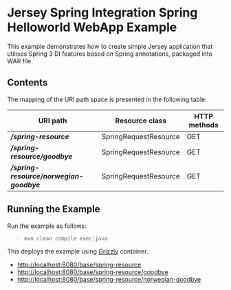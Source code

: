 [//]: # " Copyright (c) 2015, 2018 Oracle and/or its affiliates. All rights reserved. "
[//]: # " "
[//]: # " This program and the accompanying materials are made available under the "
[//]: # " terms of the Eclipse Distribution License v. 1.0, which is available at "
[//]: # " http://www.eclipse.org/org/documents/edl-v10.php. "
[//]: # " "
[//]: # " SPDX-License-Identifier: BSD-3-Clause "

Jersey Spring Integration Spring Helloworld WebApp Example
==========================================================

This example demonstrates how to create simple Jersey application that
utilises Spring 3 DI features based on Spring annotations, packaged into WAR file.

Contents
--------

The mapping of the URI path space is presented in the following table:

URI path                                   | Resource class            | HTTP methods
------------------------------------------ | ------------------------- | --------------
**_/spring-resource_**                     | SpringRequestResource     | GET
**_/spring-resource/goodbye_**             | SpringRequestResource     | GET
**_/spring-resource/norwegian-goodbye_**   | SpringRequestResource     | GET

Running the Example
-------------------

Run the example as follows:

>     mvn clean compile exec:java

This deploys the example using [Grizzly](http://grizzly.java.net/) container.

-   <http://localhost:8080/base/spring-resource>
-   <http://localhost:8080/base/spring-resource/goodbye>
-   <http://localhost:8080/base/spring-resource/norwegian-goodbye>